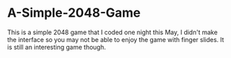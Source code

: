 # A-Simple-2048-Game

This is a simple 2048 game that I coded one night this May, I didn't make the interface so you may not be able to enjoy the game with finger slides. It is still an interesting game though.
